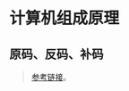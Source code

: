 # 计算机组成原理

## 原码、反码、补码

> [参考链接](https://blog.csdn.net/zl10086111/article/details/80907428?ops_request_misc=%257B%2522request%255Fid%2522%253A%2522165321215716781683928609%2522%252C%2522scm%2522%253A%252220140713.130102334..%2522%257D&request_id=165321215716781683928609&biz_id=0&utm_medium=distribute.pc_search_result.none-task-blog-2~all~top_positive~default-1-80907428-null-null.142^v10^pc_search_result_control_group,157^v4^control&utm_term=%E8%A1%A5%E7%A0%81&spm=1018.2226.3001.4187)。